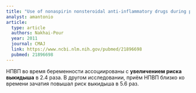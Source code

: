 ```yaml
---
title: "Use of nonaspirin nonsteroidal anti-inflammatory drugs during pregnancy and the risk of spontaneous abortion"
analyst: amantonio
article:
  type: article
  authors: Nakhai-Pour
  year: 2011
  journal: CMAJ
  link: https://www.ncbi.nlm.nih.gov/pubmed/21896698
  pubmed: 21896698
---
```


НПВП во время беременности ассоциированы с **увеличением риска выкидыша** в 2.4 раза. В другом исследовании, приём НПВП близко ко времени зачатия повышал риск выкидыша в 5.6 раз.

